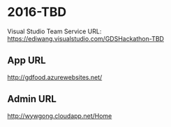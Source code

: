 # 2016-TBD

Visual Studio Team Service URL: https://ediwang.visualstudio.com/GDSHackathon-TBD

## App URL
http://gdfood.azurewebsites.net/

## Admin URL
http://wywgong.cloudapp.net/Home
